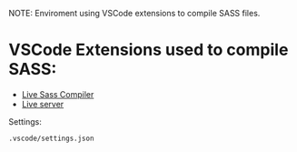 NOTE: Enviroment using VSCode extensions to compile SASS files.

# VSCode Extensions used to compile SASS:
- [Live Sass Compiler](https://marketplace.visualstudio.com/items?itemName=ritwickdey.live-sass)
- [Live server](https://marketplace.visualstudio.com/items?itemName=ritwickdey.LiveServer)

Settings:

```console 
.vscode/settings.json
```